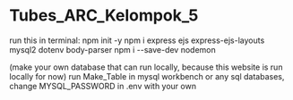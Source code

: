 # Tubes_ARC_Kelompok_5
run this in terminal:
npm init -y
npm i express ejs express-ejs-layouts mysql2 dotenv body-parser
npm i --save-dev nodemon

(make your own database that can run locally, because this website is run locally for now)
run Make_Table in mysql workbench or any sql databases, change MYSQL_PASSWORD in .env with your own 

